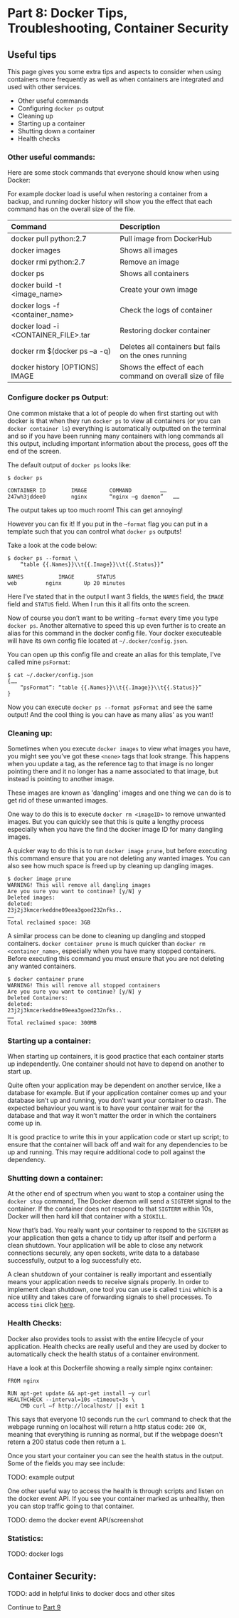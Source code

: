 # Part 8: Docker Tips, Troubleshooting, Container Security

## Useful tips

This page gives you some extra tips and aspects to consider when using containers more frequently as well as when containers are integrated and used with other services.

* Other useful commands
* Configuring `docker ps` output
* Cleaning up
* Starting up a container
* Shutting down a container
* Health checks

### Other useful commands:

Here are some stock commands that everyone should know when using Docker:

For example docker load is useful when restoring a container from a backup, and running docker history will show you the effect that each command has on the overall size of the file.

| Command                               | Description                                   |
| :-------------------------------------|:----------------------------------------------|
| docker pull python:2.7                | Pull image from DockerHub                     | 
| docker images                         | Shows all images                              | 
| docker rmi python:2.7                 | Remove an image                               | 
| docker ps                             | Shows all containers                          | 
| docker build -t <image_name>          | Create your own image                         | 
| docker logs -f <container_name>       | Check the logs of container                   | 
| docker load -i <CONTAINER_FILE>.tar   | Restoring docker container                    | 
| docker rm $(docker ps –a -q)          | Deletes all containers but fails on the ones running | 
| docker history [OPTIONS] IMAGE        | Shows the effect of each command on overall size of file |  



### Configure docker ps Output:

One common mistake that a lot of people do when first starting out with docker is that when they run `docker ps` to view all containers (or you can `docker container ls`) everything is automatically outputted on the terminal and so if you have been running many containers with long commands all this output, including important information about the process, goes off the end of the screen.

The default output of `docker ps` looks like:

```
$ docker ps

CONTAINER ID		IMAGE		COMMAND			……
247wh3jddee0		nginx		“nginx –g daemon”	……
```

The output takes up too much room! This can get annoying!

However you can fix it! If you put in the `–format` flag you can put in a template such that you can control what `docker ps` outputs!

Take a look at the code below:

```
$ docker ps --format \
	“table {{.Names}}\\t{{.Image}}\\t{{.Status}}”

NAMES			IMAGE		STATUS
web			nginx		Up 20 minutes
```

Here I’ve stated that in the output I want 3 fields, the `NAMES` field, the `IMAGE` field and `STATUS` field. When I run this it all fits onto the screen.

Now of course you don’t want to be writing `–format` every time you type `docker ps`. Another alternative to speed this up even further is to create an alias for this command in the docker config file. Your docker executeable will have its own config file located at `~/.docker/config.json`.

You can open up this config file and create an alias for this template, I’ve called mine `psFormat`:

```
$ cat ~/.docker/config.json
{……
	“psFormat”: “table {{.Names}}\\t{{.Image}}\\t{{.Status}}”
}
```

Now you can execute `docker ps --format psFormat` and see the same output! And the cool thing is you can have as many alias' as you want!

### Cleaning up:

Sometimes when you execute `docker images` to view what images you have, you might see you’ve got these `<none>` tags that look strange. This happens when you update a tag, as the reference tag to that image is no longer pointing there and it no longer has a name associated to that image, but instead is pointing to another image.

These images are known as 'dangling' images and one thing we can do is to get rid of these unwanted images. 

One way to do this is to execute `docker rm <imageID>` to remove unwanted images. But you can quickly see that this is quite a lengthy process especially when you have the find the docker image ID for many dangling images.

A quicker way to do this is to run `docker image prune`, but before executing this command ensure that you are not deleting any wanted images. You can also see how much space is freed up by cleaning up dangling images.

```
$ docker image prune
WARNING! This will remove all dangling images
Are you sure you want to continue? [y/N] y
Deleted images:
deleted:
23j2j3kmcerkeddne09eea3goed232nfks..
……
Total reclaimed space: 3GB
```

A similar process can be done to cleaning up dangling and stopped containers. `docker container prune` is much quicker than `docker rm <container_name>`, especially when you have many stopped containers. Before executing this command you must ensure that you are not deleting any wanted containers.

```
$ docker container prune
WARNING! This will remove all stopped containers
Are you sure you want to continue? [y/N] y
Deleted Containers:
deleted:
23j2j3kmcerkeddne09eea3goed232nfks..
……
Total reclaimed space: 300MB

```

### Starting up a container:

When starting up containers, it is good practice that each container starts up independently. One container should not have to depend on another to start up.

Quite often your application may be dependent on another service, like a database for example. But if your application container comes up and your database isn’t up and running, you don’t want your container to crash. The expected behaviour you want is to have your container wait for the database and that way it won’t matter the order in which the containers come up in. 

It is good practice to write this in your application code or start up script; to ensure that the container will back off and wait for any dependencies to be up and running. This may require additional code to poll against the dependency.

### Shutting down a container:

At the other end of spectrum when you want to stop a container using the `docker stop` command, The Docker daemon will send a `SIGTERM` signal to the container. If the container does not respond to that `SIGTERM` within 10s, Docker will then hard kill that container with a `SIGKILL`.

Now that’s bad. You really want your container to respond to the `SIGTERM` as your application then gets a chance to tidy up after itself and perform a clean shutdown. Your application will be able to close any network connections securely, any open sockets, write data to a database successfully, output to a log successfully etc. 

A clean shutdown of your container is really important and essentially means your application needs to receive signals properly. In order to implement clean shutdown, one tool you can use is called `tini` which is a nice utility and takes care of forwarding signals to shell processes. To access `tini` click [here](https://github.com/krallin/tini).

### Health Checks:

Docker also provides tools to assist with the entire lifecycle of your application. Health checks are really useful and they are used by docker to automatically check the health status of a container environment.

Have a look at this Dockerfile showing a really simple nginx container:

```
FROM nginx

RUN apt-get update && apt-get install –y curl
HEALTHCHECK --interval=10s –timeout=3s \
	CMD curl –f http://localhost/ || exit 1

```

This says that everyone 10 seconds run the `curl` command to check that the webpage running on localhost will return a http status code: `200 OK`, meaning that everything is running as normal, but if the webpage doesn't retern a 200 status code then return a `1`.

Once you start your container you can see the health status in the output. Some of the fields you may see include:

TODO: example output

One other useful way to access the health is through scripts and listen on the docker event API. If you see your container marked as unhealthy, then you can stop traffic going to that container.

TODO: demo the docker event API/screenshot


### Statistics:

TODO: docker logs

## Container Security:

TODO: add in helpful links to docker docs and other sites

Continue to [Part 9](../ContainerWorkshop3/Part9.md)